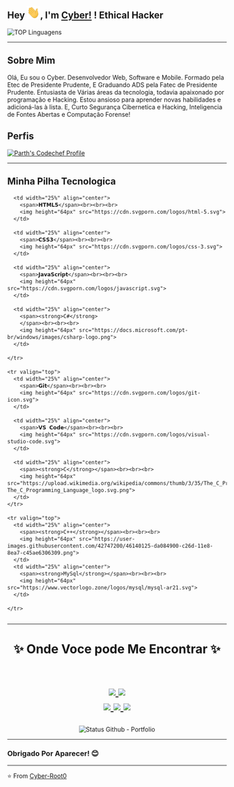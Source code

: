 ## Hey <img src="https://raw.githubusercontent.com/parth-27/parth-27/master/Hi.gif" width="30px">, I'm [Cyber!](https://github.com/Cyber-Root0) ! Ethical Hacker

</h2>

![TOP Linguagens](https://github-readme-stats.vercel.app/api/top-langs/?username=Cyber-Root0&layout=compact&theme=radical)

<hr/>

## Sobre Mim

Olá, Eu sou o Cyber. Desenvolvedor Web, Software e Mobile. Formado pela Etec de Presidente Prudente, E
Graduando ADS pela Fatec de Presidente Prudente. Entusiasta de Várias áreas da tecnologia, todavia apaixonado 
por programação e Hacking. Estou ansioso para aprender novas habilidades e adicioná-las à lista. E, Curto Segurança Cibernetica e Hacking, Inteligencia de Fontes Abertas e Computação Forense!



## Perfis

<a href="https://www.codechef.com/users/night_king_">
  <img  alt="Parth's Codechef Profile" width="35px" src="https://cdn.jsdelivr.net/npm/simple-icons@v3/icons/codechef.svg" />
</a>



<hr/>

## Minha Pilha Tecnologica

<table>
  <tbody>
    <tr valign="top">
      
      <td width="25%" align="center">
        <span>𝗛𝗧𝗠𝗟𝟱</span><br><br><br>
        <img height="64px" src="https://cdn.svgporn.com/logos/html-5.svg">
      </td>
      
      <td width="25%" align="center">
        <span>𝗖𝗦𝗦𝟯</span><br><br><br>
        <img height="64px" src="https://cdn.svgporn.com/logos/css-3.svg">
      </td>
      
      <td width="25%" align="center">
        <span>𝗝𝗮𝘃𝗮𝗦𝗰𝗿𝗶𝗽𝘁</span><br><br><br>
        <img height="64px" src="https://cdn.svgporn.com/logos/javascript.svg">
      </td>
      
      <td width="25%" align="center">
        <span><strong>C#</strong>
        </span><br><br><br>
        <img height="64px" src="https://docs.microsoft.com/pt-br/windows/images/csharp-logo.png">
      </td>
      
    </tr>
    
    <tr valign="top">
      <td width="25%" align="center">
        <span>𝗚𝗶𝘁</span><br><br><br>
        <img height="64px" src="https://cdn.svgporn.com/logos/git-icon.svg">
      </td>
      
      <td width="25%" align="center">
        <span>𝗩𝗦 𝗖𝗼𝗱𝗲</span><br><br><br>
        <img height="64px" src="https://cdn.svgporn.com/logos/visual-studio-code.svg">
      </td>
      
      <td width="25%" align="center">
        <span><strong>C</strong></span><br><br><br>
        <img height="64px" src="https://upload.wikimedia.org/wikipedia/commons/thumb/3/35/The_C_Programming_Language_logo.svg/564px-The_C_Programming_Language_logo.svg.png">
      </td>
    </tr>
    
    <tr valign="top">
      <td width="25%" align="center">
        <span><strong>C++</strong></span><br><br><br>
        <img height="64px" src="https://user-images.githubusercontent.com/42747200/46140125-da084900-c26d-11e8-8ea7-c45ae6306309.png">
      </td>
      <td width="25%" align="center">
        <span><strong>MySql</strong></span><br><br><br>
        <img height="64px" src="https://www.vectorlogo.zone/logos/mysql/mysql-ar21.svg">
      </td>
      
    </tr>
  </tbody>
</table>
<hr>

<h1 align="center">
✨ Onde Voce pode Me Encontrar ✨
  
 

<p align="center">
  <br/>
  <a href="https://www.linkedin.com/in/bruno-v-b4a2181a9/">
    <img src="https://img.shields.io/badge/LinkedIn-%230077B5.svg?&style=flat-square&logo=linkedin&logoColor=white">
  </a>
  
  <a href="https://github.com/Cyber-Root0">
    <img src="https://img.shields.io/badge/Github-%230A0A0A.svg?&style=flat-square&logo=Github&logoColor=white">  
  </a>


  <br/>
  <a href="https://www.facebook.com/obb.obb123/">
    <img src="https://img.shields.io/badge/Facebook-%231877F2.svg?&style=flat-square&logo=facebook&logoColor=white">  
  </a>
 
  <a href="https://www.instagram.com/cyber_root0/">
    <img src="https://img.shields.io/badge/Instagram-%23E4405F.svg?&style=flat-square&logo=instagram&logoColor=white">
  </a>

  <a href="https://twitter.com/">
    <img src="https://img.shields.io/badge/twitter-%230077D4.svg?&style=flat-square&logo=twitter&logoColor=white">
  </a>
</p>
</h1>

<div align = "center">

![Status Github - Portfolio](https://github-readme-stats.vercel.app/api?username=Cyber-Root0&show_icons=true&title_color=3793c4&icon_color=ffbb00&text_color=ffffff&bg_color=000000)

<hr>

</div>

<h3>Obrigado Por Aparecer! 😊</h3>


---
⭐️ From [Cyber-Root0](https://github.com/Cyber-Root0) 
